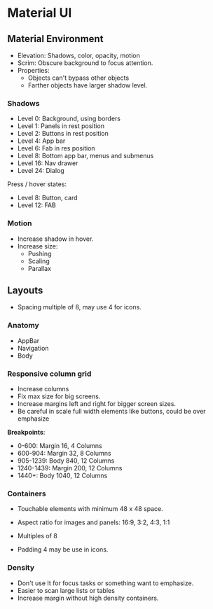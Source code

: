 # Material UI

## Material Environment

- Elevation: Shadows, color, opacity, motion
- Scrim: Obscure background to focus attention.
- Properties:
  - Objects can't bypass other objects
  - Farther objects have larger shadow level.


### Shadows

- Level 0: Background, using borders
- Level 1: Panels in rest position
- Level 2: Buttons in rest position
- Level 4: App bar
- Level 6: Fab in res position
- Level 8: Bottom app bar, menus and submenus
- Level 16: Nav drawer
- Level 24: Dialog

Press / hover states:

- Level 8: Button, card
- Level 12: FAB

### Motion

- Increase shadow in hover.
- Increase size:
  - Pushing
  - Scaling
  - Parallax

## Layouts

- Spacing multiple of 8, may use 4 for icons.

### Anatomy

- AppBar
- Navigation
- Body

### Responsive column grid

- Increase columns
- Fix max size for big screens.
- Increase margins left and right for bigger screen sizes.
- Be careful in scale full width elements like buttons, could be over emphasize

**Breakpoints**:

- 0-600: Margin 16, 4 Columns
- 600-904: Margin 32, 8 Columns
- 905-1239: Body 840, 12 Columns
- 1240-1439: Margin 200, 12 Columns
- 1440+: Body 1040, 12 Columns


### Containers

- Touchable elements with minimum 48 x 48 space.
- Aspect ratio for images and panels: 16:9, 3:2, 4:3, 1:1

- Multiples of 8
- Padding 4 may be use in icons.

### Density

- Don't use It for focus tasks or something want to emphasize.
- Easier to scan large lists or tables
- Increase margin without high density containers.
